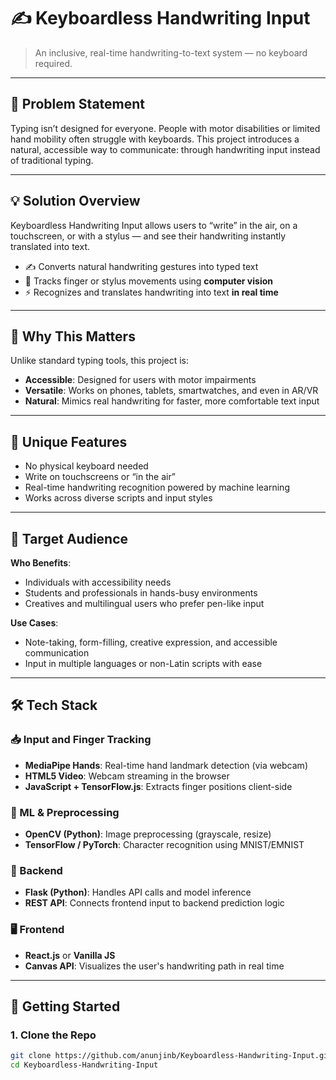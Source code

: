 
# ✍️ Keyboardless Handwriting Input

> An inclusive, real-time handwriting-to-text system — no keyboard required.

---

## 🧠 Problem Statement

Typing isn’t designed for everyone. People with motor disabilities or limited hand mobility often struggle with keyboards. This project introduces a natural, accessible way to communicate: through handwriting input instead of traditional typing.

---

## 💡 Solution Overview

Keyboardless Handwriting Input allows users to “write” in the air, on a touchscreen, or with a stylus — and see their handwriting instantly translated into text.

- ✍️ Converts natural handwriting gestures into typed text
- 🎯 Tracks finger or stylus movements using **computer vision**
- ⚡ Recognizes and translates handwriting into text **in real time**

---

## 🚀 Why This Matters

Unlike standard typing tools, this project is:

- **Accessible**: Designed for users with motor impairments
- **Versatile**: Works on phones, tablets, smartwatches, and even in AR/VR
- **Natural**: Mimics real handwriting for faster, more comfortable text input

---

## 🌟 Unique Features

- No physical keyboard needed
- Write on touchscreens or “in the air”
- Real-time handwriting recognition powered by machine learning
- Works across diverse scripts and input styles

---

## 🎯 Target Audience

**Who Benefits**:
- Individuals with accessibility needs
- Students and professionals in hands-busy environments
- Creatives and multilingual users who prefer pen-like input

**Use Cases**:
- Note-taking, form-filling, creative expression, and accessible communication
- Input in multiple languages or non-Latin scripts with ease

---

## 🛠️ Tech Stack

### 📥 Input and Finger Tracking
- **MediaPipe Hands**: Real-time hand landmark detection (via webcam)
- **HTML5 Video**: Webcam streaming in the browser
- **JavaScript + TensorFlow.js**: Extracts finger positions client-side

### 🧠 ML & Preprocessing
- **OpenCV (Python)**: Image preprocessing (grayscale, resize)
- **TensorFlow / PyTorch**: Character recognition using MNIST/EMNIST

### 🧪 Backend
- **Flask (Python)**: Handles API calls and model inference
- **REST API**: Connects frontend input to backend prediction logic

### 🖥️ Frontend
- **React.js** or **Vanilla JS**
- **Canvas API**: Visualizes the user's handwriting path in real time

---

## 🧪 Getting Started

### 1. Clone the Repo

```bash
git clone https://github.com/anunjinb/Keyboardless-Handwriting-Input.git
cd Keyboardless-Handwriting-Input

